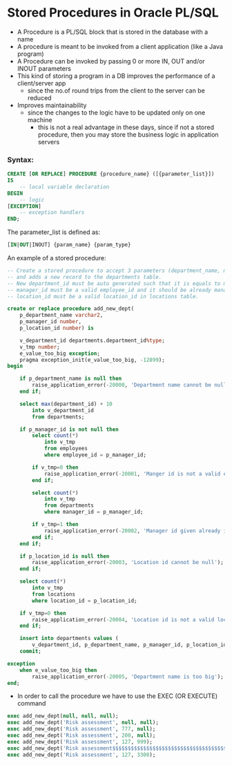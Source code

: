# Stored Procedures in Oracle PL/SQL

- A Procedure is a PL/SQL block that is stored in the database with a name
- A procedure is meant to be invoked from a client application (like a Java program)
- A Procedure can be invoked by passing 0 or more IN, OUT and/or INOUT parameters
- This kind of storing a program in a DB improves the performance of a client/server app
  - since the no.of round trips from the client to the server can be reduced
- Improves maintainability
  - since the changes to the logic have to be updated only on one machine
    - this is not a real advantage in these days, since if not a stored procedure, then you may store the business logic in application servers

### Syntax:

```sql
CREATE [OR REPLACE] PROCEDURE {procedure_name} ([{parameter_list}])
IS
    -- local variable declaration
BEGIN
    -- logic
[EXCEPTION]
    -- exception handlers
END;

```

The parameter_list is defined as:

```sql
[IN|OUT|INOUT] {param_name} {param_type}
```

An example of a stored procedure:

```sql
-- Create a stored procedure to accept 3 parameters (department_name, manager_id and location_id)
-- and adds a new record to the departments table.
-- New department_id must be auto generated such that it is equals to max_department_id + 10.
-- manager_id must be a valid employee_id and it should be already manager_id of a department.
-- location_id must be a valid location_id in locations table.

create or replace procedure add_new_dept(
    p_department_name varchar2,
    p_manager_id number,
    p_location_id number) is

    v_department_id departments.department_id%type;
    v_tmp number;
    e_value_too_big exception;
    pragma exception_init(e_value_too_big, -12899);
begin

    if p_department_name is null then
        raise_application_error(-20000, 'Department name cannot be null');
    end if;

    select max(department_id) + 10
        into v_department_id
        from departments;

    if p_manager_id is not null then
        select count(*)
            into v_tmp
            from employees
            where employee_id = p_manager_id;

        if v_tmp=0 then
            raise_application_error(-20001, 'Manger id is not a valid employee id');
        end if;

        select count(*)
            into v_tmp
            from departments
            where manager_id = p_manager_id;

        if v_tmp=1 then
            raise_application_error(-20002, 'Manager id given already is a manager of a department');
        end if;
    end if;

    if p_location_id is null then
        raise_application_error(-20003, 'Location id cannot be null');
    end if;

    select count(*)
        into v_tmp
        from locations
        where location_id = p_location_id;

    if v_tmp=0 then
        raise_application_error(-20004, 'Location id is not a valid location id');
    end if;

    insert into departments values (
        v_department_id, p_department_name, p_manager_id, p_location_id);
    commit;

exception
    when e_value_too_big then
        raise_application_error(-20005, 'Department name is too big');
end;
```

- In order to call the procedure we have to use the EXEC (OR EXECUTE) command

```sql
exec add_new_dept(null, null, null);
exec add_new_dept('Risk assessment', null, null);
exec add_new_dept('Risk assessment', 777, null);
exec add_new_dept('Risk assessment', 200, null);
exec add_new_dept('Risk assessment', 127, 999);
exec add_new_dept('Risk assessment$$$$$$$$$$$$$$$$$$$$$$$$$$$$$$$$$$$$$$$$$$$$$$$$$', 127, 3300);
exec add_new_dept('Risk assessment', 127, 3300);
```
